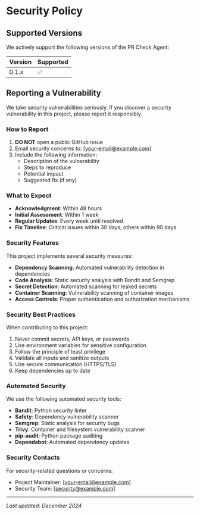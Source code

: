 # Security Policy

## Supported Versions

We actively support the following versions of the PR Check Agent:

| Version | Supported          |
| ------- | ------------------ |
| 0.1.x   | :white_check_mark: |

## Reporting a Vulnerability

We take security vulnerabilities seriously. If you discover a security vulnerability in this project, please report it responsibly.

### How to Report

1. **DO NOT** open a public GitHub issue
2. Email security concerns to: [your-email@example.com]
3. Include the following information:
   - Description of the vulnerability
   - Steps to reproduce
   - Potential impact
   - Suggested fix (if any)

### What to Expect

- **Acknowledgment**: Within 48 hours
- **Initial Assessment**: Within 1 week
- **Regular Updates**: Every week until resolved
- **Fix Timeline**: Critical issues within 30 days, others within 90 days

### Security Features

This project implements several security measures:

- **Dependency Scanning**: Automated vulnerability detection in dependencies
- **Code Analysis**: Static security analysis with Bandit and Semgrep
- **Secret Detection**: Automated scanning for leaked secrets
- **Container Scanning**: Vulnerability scanning of container images
- **Access Controls**: Proper authentication and authorization mechanisms

### Security Best Practices

When contributing to this project:

1. Never commit secrets, API keys, or passwords
2. Use environment variables for sensitive configuration
3. Follow the principle of least privilege
4. Validate all inputs and sanitize outputs
5. Use secure communication (HTTPS/TLS)
6. Keep dependencies up to date

### Automated Security

We use the following automated security tools:

- **Bandit**: Python security linter
- **Safety**: Dependency vulnerability scanner
- **Semgrep**: Static analysis for security bugs
- **Trivy**: Container and filesystem vulnerability scanner
- **pip-audit**: Python package auditing
- **Dependabot**: Automated dependency updates

### Security Contacts

For security-related questions or concerns:
- Project Maintainer: [your-email@example.com]
- Security Team: [security@example.com]

---

*Last updated: December 2024*
